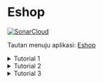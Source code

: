 # Eshop
[![SonarCloud](https://sonarcloud.io/images/project_badges/sonarcloud-black.svg)](https://sonarcloud.io/summary/new_code?id=adi-himawan_tutorial-1)
<br>

Tautan menuju aplikasi: [Eshop](eshop-adi-himawan.koyeb.app)

<details>
<summary> Tutorial 1 </summary>

## Reflection 1
#### You already implemented two new features using Spring Boot. Check again your source code and evaluate the coding standards that you have learned in this module. Write clean code principles and secure coding practices that have been applied to your code. If you find any mistake in your source code, please explain how to improve your code. Please write your reflection inside the repository's README.md file.

Setelah me-review lagi source code yang sudah dituliskan, berikut ini adalah beberapa prinsip clean code yang sudah saya ikuti.
- Meaningful Names. Penamaan variabel, function, dan class tidak ada yang berupa singkatan sehingga sudah self-explanatory.
- Function. Function yang dibuat hanya berfokus pada satu kegunaan dan tidak ada yang menggunakan global variable untuk menghindari side effects.
- Layout and Formatting. Code formatting seperti indentation, variable declaration, serta vertical ordering sudah diperhatikan agar layout kode terlihat lebih rapi.
- Objects and Data Structures. Untuk meningkatkan keamanan proses akses data pada model Product.java, saya sudah menggunakan private variable beserta getter dan setter dari library Lombok.
- Version Control. Untuk mempermudah proses pengembangan program, saya mengimplementasikan feature branch workflow dengan membuat enam branch berbeda.

Sementara itu, berikut ini adalah sejumlah hal terkait clean code yang masih dapat ditingkatkan.
- Comments. Pada beberapa potongan kode, saya merasa saya masih bisa menambahkan lebih banyak comment bertipe explanation of intents untuk mendeskripsikan logika dan struktur kode secara lebih rinci. Misalnya pada function edit di ProductRepository.java.
- Error Handling. Pada function findById di ProductRepository.java, saya masih membuat function yang me-return nilai null. Untuk semakin meningkatkan aspek clean code dari function ini, saya bisa menggunakan beberapa alternatif lain seperti mengimplementasikan Exception.

## Reflection 2
#### After writing the unit test, how do you feel? How many unit tests should be made in a class? How to make sure that our unit tests are enough to verify our program? It would be good if you learned about code coverage. Code coverage is a metric that can help you understand how much of your source is tested. If you have 100% code coverage, does that mean your code has no bugs or errors?

Setelah membuat unit test, saya merasa semakin yakin dengan kebenaran dari program yang sudah dibuat. Selain itu, saya juga merasa terbantu karena adanya unit test membuat saya tidak perlu melakukan pengecekan secara manual. 

Menurut saya, tidak ada jumlah pasti dari banyaknya unit test yang perlu dibuat. Jumlah unit test sendiri nyatanya sangat tergantung dengan kompleksitas setiap program. Oleh karena itu, dibanding berfokus terhadap jumlah, developer seharusnya lebih berfokus untuk membuat test case yang terdiri dari skenario positif serta skenario negatif.

Secara definisi, 100% code coverage hanya menjamin semua baris dalam program kita sudah dipanggil setidaknya sekali ketika testing dilakukan. Oleh karenanya, 100% code coverage tidak menjamin program kita untuk sepenuhnya terbebas dari bug atau error yang misalnya ada di edge case. 

#### Suppose that after writing the CreateProductFunctionalTest.java along with the corresponding test case, you were asked to create another functional test suite that verifies the number of items in the product list. You decided to create a new Java class similar to the prior functional test suites with the same setup procedures and instance variables. What do you think about the cleanliness of the code of the new functional test suite? Will the new code reduce the code quality? Identify the potential clean code issues, explain the reasons, and suggest possible improvements to make the code cleaner! Please write your reflection inside the repository's README.md file.

Menurut saya, membuat functional test suite dengan proses setup yang sama di sebuah class baru merupakan salah satu contoh code redundancy. Hal ini bukanlah langkah yang tepat untuk dilakukan karena dapat menurunkan code cleanliness.

Dibanding memisahkannya ke dalam dua class yang berbeda, saya merasa akan jauh lebih baik jika functional test suite yang baru ini ditambahkan di CreateProductFunctionalTest.java juga. Setelah itu, buatkan juga beberapa method baru untuk proses setup agar proses ini tidak perlu dijalankan lebih dari sekali.

</details>

<details>
<summary> Tutorial 2 </summary>

#### 1. List the code quality issue(s) that you fixed during the exercise and explain your strategy on fixing them.
- JUnit5 test classes and methods should have default package visibility. Meski JUnit 5 tidak terlalu terpengaruh oleh visibility test classes serta visibility methods, penggunaan default package visibility lebih disarankan karena dapat meningkatkan code readability. Oleh karena itu, langkah yang saya lakukan adalah menghapus public modifier pada semua test classes.
- Call to Mockito method "verify", "when" or "given" should be simplified. Penggunaan eq() sebenarnya tidak selalu diperlukan sehingga dapat dihilangkan untuk membuat kode yang lebih ringkas. Oleh karena itu, langkah yang saya lakukan adalah menghapus semua penggunaan eq() pada ProductControllerTest.java.
- Tests should include assertions. Untuk memastikan kode yang dijalankan sudah sepenuhnya benar, assertions harus digunakan di dalam setiap test case. Tanpa assertions, test case hanya dapat memastikan ada atau tidaknya thrown exception. Oleh karena itu, langkah yang saya lakukan adalah menambahkan penggunaan assertions pada EshopApplicationTests.java.
- Field dependency injection should be avoided. Field injection kurang disarankan karena dapat membuat unit testing menjadi lebih sulit. Oleh karena itu, langkah yang saya lakukan adalah mengganti field injection dengan constructor injection.

#### 2. Look at your CI/CD workflows (GitHub)/pipelines (GitLab). Do you think the current implementation has met the definition of Continuous Integration and Continuous Deployment? Explain the reasons (minimum 3 sentences)!
Setiap kali ada perubahan kode dalam suatu branch, kode akan secara otomatis diperiksa menggunakan test case yang sudah ditentukan dalam ci.yml serta dianalis dengan SonarCloud. Setelah pengecekan berhasil, kita dapat melakukan pull request untuk menggabungkan semua perubahan kode di branch ke main. Di main, kode akan diperiksa sekali lagi oleh Scorecard serta di-deploy secara otomatis ke PaaS Koyeb. Berhubung proyek ini memiliki proses pengecekan serta deployment yang berjalan secara otomatis, dapat disimpulkan bahwa proyek ini telah mengimplementasikan konsep CI/CD.

</details>

<details>
<summary> Tutorial 3 </summary>

#### 1. Explain what principles you apply to your project!
- Single Responsibility Principle (SRP). Setiap class bertanggung jawab untuk satu responsibility saja. Oleh karena itu, setiap class seharusnya dipisah berdasarkan responsibility-nya masing-masing. Pada exercise pekan ini, saya memisahkan ProductController serta CarController ke dalam dua class yang berbeda. Selain itu, saya juga menghapus keyword extends dalam class CarController yang baru.

- Open-Closed Principle (OCP). Kode yang sudah dituliskan harus tetap terbuka untuk extension namun tertutup untuk modification. Saya mengimplementasikan prinsip ini pada function update car di CarRepository. Dibanding mengganti masing-masing attribute pada object car yang lama, saya lebih memilih untuk me-replace-nya dengan object updatedCar yang baru. Dengan begitu, function ini tidak akan terpengaruh jika sewaktu-waktu ada perubahan attribute dalam model Car.

- Liskov Substitution Principle (LSP). Subclass harus bisa menggantikan peran serta perilaku dari superclass. Saya sudah menggunakan prinsip ini ketika membuat instance CarService. Penggunaan data type yang interchangeable antara CarServiceImpl dan CarService untuk dependency instance CarService merupakan salah satu contohnya.

- Interface Segregation Principle (ISP). Setiap interface seharusnya terfokus pada hal yang spesifik. Selain itu, suatu interface yang mencakup terlalu banyak hal sebaiknya dibuat menjadi beberapa interface saja. Dalam kode saya, ProductServiceImpl dan CarServiceImpl memiliki interface yang terpisah karena keduanya memiliki perilaku yang berbeda.

- Dependency Inversion Principle (DIP). Suatu class sebaiknya memiliki dependency pada abstract class atau interface dibanding concrete class. Penerapan prinsip ini dapat dilihat dalam CarController.java, di mana carService memiliki dependency pada CarService dan bukan CarServiceImpl.

#### 2. Explain the advantages of applying SOLID principles to your project with examples.
- Meningkatkan code scalability dan code maintainability. Melalui penerapan SRP, setiap developer dapat mengembangkan beberapa fitur secara bersamaan.
- Meningkatkan kemudahan dalam membuat unit test karena class atau function sudah dibuat lebih spesifik untuk responsibility tertentu saja.
- Meningkatkan efektivitas dan efisiensi pengerjaan proyek. Dibanding menggunakan satu interface yang besar, membuat beberapa interface yang terpisah melalui ISP membuat developer tidak perlu mengimplementasikan setiap method dalam interface yang besar tersebut.
- Meningkatkan code flexibility melalui penerapan DIP.

#### 3. Explain the disadvantages of not applying SOLID principles to your project with examples.
- Penambahan fitur akan lebih sulit untuk dilakukan karena perubahan pada satu bagian kode dapat berdampak pada bagian lainnya.
- Proses testing akan lebih rumit dan memakan lebih banyak resources karena sulitnya membuat unit test yang efektif. Tak hanya itu, jika terjadi error, proses debugging juga dapat menghabiskan lebih banyak waktu karena suatu class atau function bisa bertanggung jawab untuk lebih dari satu responsibility.
- Jika bekerja dalam tim, kode akan lebih sulit untuk dibaca dan dipahami orang lain karena fungsionalitas yang berlebihan dalam suatu class atau function.

</details>